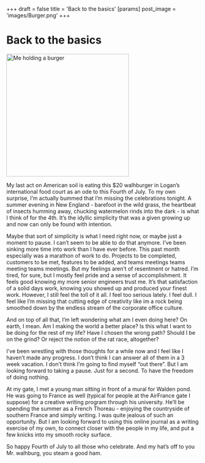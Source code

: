 +++
draft = false
title = 'Back to the basics'
[params]
    post_image = 'images/Burger.png'
+++

# Back to the basics

<img src="Burger.png" alt="Me holding a burger" style="height: 20rem;">

My last act on American soil is eating this $20 walhburger in Logan’s international food court as an ode to this Fourth of July. To my own surprise, I’m actually bummed that I’m missing the celebrations tonight. A summer evening in New England - barefoot in the wild grass, the heartbeat of insects humming away, chucking watermelon rinds into the dark - is what I think of for the 4th. It’s the idyllic simplicity that was a given growing up and now can only be found with intention.

Maybe that sort of simplicity is what I need right now, or maybe just a moment to pause. I can’t seem to be able to do that anymore. I’ve been sinking more time into work than I have ever before. This past month especially was a marathon of work to do. Projects to be completed, customers to be met, features to be added, and teams meetings teams meeting teams meetings. But my feelings aren’t of resentment or hatred. I’m tired, for sure, but I mostly feel pride and a sense of accomplishment. It feels good knowing my more senior engineers trust me. It’s that satisfaction of a solid days work, knowing you showed up and produced your finest work. However, I still feel the toll of it all. I feel too serious lately. I feel dull. I feel like I’m missing that cutting edge of creativity like im a rock being smoothed down by the endless stream of the corporate office culture. 

And on top of all that, I’m left wondering what am I even doing here? On earth, I mean. Am I making the world a better place? Is this what I want to be doing for the rest of my life? Have I chosen the wrong path? Should I be on the grind? Or reject the notion of the rat race, altogether?

I’ve been wrestling with those thoughts for a while now and I feel like I haven’t made any progress. I don’t think I can answer all of them in a 3 week vacation. I don’t think I’m going to find myself “out there”. But I am looking forward to taking a pause. Just for a second. To have the freedom of doing nothing.

At my gate, I met a young man sitting in front of a mural for Walden pond. He was going to France as well (typical for people at the AirFrance gate I suppose) for a creative writing program through his university. He’ll be spending the summer as a French Thoreau - enjoying the countryside of southern France and simply writing. I was quite jealous of such an opportunity. But I am looking forward to using this online journal as a writing exercise of my own, to connect closer with the people in my life, and put a few knicks into my smooth rocky surface. 

So happy Fourth of July to all those who celebrate. And my hat’s off to you Mr. walhburg, you steam a good ham. 
